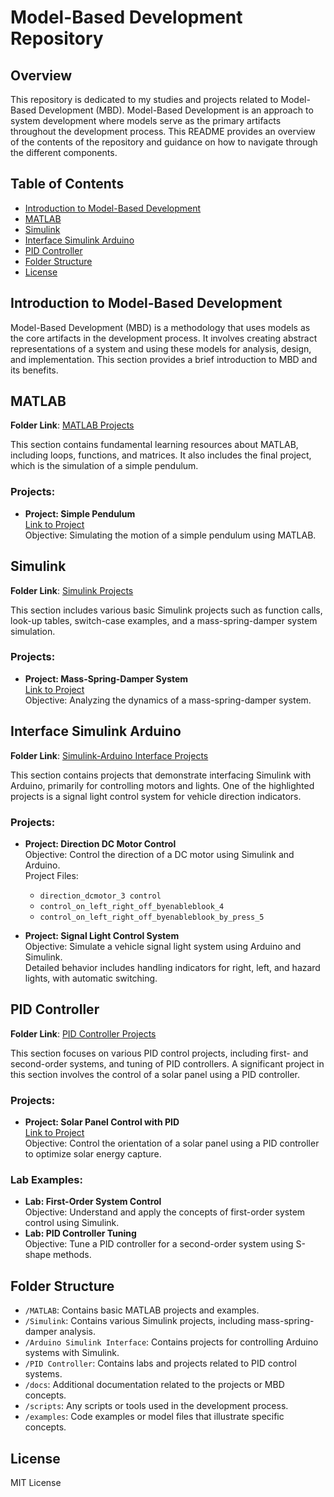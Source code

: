# Model-Based Development Repository

## Overview
This repository is dedicated to my studies and projects related to Model-Based Development (MBD). Model-Based Development is an approach to system development where models serve as the primary artifacts throughout the development process. This README provides an overview of the contents of the repository and guidance on how to navigate through the different components.

## Table of Contents
- [Introduction to Model-Based Development](#introduction-to-model-based-development)
- [MATLAB](#matlab)
- [Simulink](#simulink)
- [Interface Simulink Arduino](#interface-simulink-arduino)
- [PID Controller](#pid-controller)
- [Folder Structure](#folder-structure)
- [License](#license)

## Introduction to Model-Based Development
Model-Based Development (MBD) is a methodology that uses models as the core artifacts in the development process. It involves creating abstract representations of a system and using these models for analysis, design, and implementation. This section provides a brief introduction to MBD and its benefits.

## MATLAB
**Folder Link**: [MATLAB Projects](https://github.com/yassa404/Model-_Based_development/tree/main/MATLAB)

This section contains fundamental learning resources about MATLAB, including loops, functions, and matrices. It also includes the final project, which is the simulation of a simple pendulum.

### Projects:
- **Project: Simple Pendulum**  
  [Link to Project](https://github.com/yassa404/Model-_Based_development/tree/main/MATLAB/Project)  
  Objective: Simulating the motion of a simple pendulum using MATLAB.

## Simulink
**Folder Link**: [Simulink Projects](https://github.com/yassa404/Model-_Based_development/tree/main/Simulink)

This section includes various basic Simulink projects such as function calls, look-up tables, switch-case examples, and a mass-spring-damper system simulation.

### Projects:
- **Project: Mass-Spring-Damper System**  
  [Link to Project](https://github.com/yassa404/Model-_Based_development/tree/main/Simulink/Laps/mass_spring_dumper)  
  Objective: Analyzing the dynamics of a mass-spring-damper system.

## Interface Simulink Arduino
**Folder Link**: [Simulink-Arduino Interface Projects](https://github.com/yassa404/Model-_Based_development/tree/main/Arduino%20Simulink%20Interface)

This section contains projects that demonstrate interfacing Simulink with Arduino, primarily for controlling motors and lights. One of the highlighted projects is a signal light control system for vehicle direction indicators.

### Projects:
- **Project: Direction DC Motor Control**  
  Objective: Control the direction of a DC motor using Simulink and Arduino.  
  Project Files:  
  - `direction_dcmotor_3 control`  
  - `control_on_left_right_off_byenableblook_4`  
  - `control_on_left_right_off_byenableblook_by_press_5`

- **Project: Signal Light Control System**  
  Objective: Simulate a vehicle signal light system using Arduino and Simulink.  
  Detailed behavior includes handling indicators for right, left, and hazard lights, with automatic switching.

## PID Controller
**Folder Link**: [PID Controller Projects](https://github.com/yassa404/Model-_Based_development/tree/main/PID_controler/laps)

This section focuses on various PID control projects, including first- and second-order systems, and tuning of PID controllers. A significant project in this section involves the control of a solar panel using a PID controller.

### Projects:
- **Project: Solar Panel Control with PID**  
  [Link to Project](https://github.com/yassa404/Model-_Based_development/tree/main/PID%20controller%20projects/project1)  
  Objective: Control the orientation of a solar panel using a PID controller to optimize solar energy capture.

### Lab Examples:
- **Lab: First-Order System Control**  
  Objective: Understand and apply the concepts of first-order system control using Simulink.
- **Lab: PID Controller Tuning**  
  Objective: Tune a PID controller for a second-order system using S-shape methods.

## Folder Structure
- `/MATLAB`: Contains basic MATLAB projects and examples.
- `/Simulink`: Contains various Simulink projects, including mass-spring-damper analysis.
- `/Arduino Simulink Interface`: Contains projects for controlling Arduino systems with Simulink.
- `/PID Controller`: Contains labs and projects related to PID control systems.
- `/docs`: Additional documentation related to the projects or MBD concepts.
- `/scripts`: Any scripts or tools used in the development process.
- `/examples`: Code examples or model files that illustrate specific concepts.

## License
MIT License

